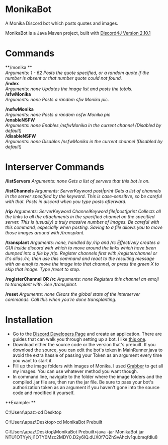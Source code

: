 # MonikaBot
A Monika Discord bot which posts quotes and images.

MonikaBot is a Java Maven project, built with [Discord4J Version 2.10.1](https://mvnrepository.com/artifact/com.discord4j/Discord4J/2.10.1)

# Commands  
**/monika **  
*Arguments: 1 - 62*
*Posts the quote specified, or a random quote if the number is absent or that number quote could not found.*  
**/index**  
*Arguments: none*
*Updates the image list and posts the totals.*  
**/sfwMonika**  
*Arguments: none*
*Posts a random sfw Monika pic.*  

**/nsfwMonika**  
*Arguments: none*
*Posts a random nsfw Monika pic*  
**/enableNSFW**  
*Arguments: none*
*Enables /nsfwMonika in the current channel (Disabled by default)*  
**/disableNSFW**  
*Arguments: none*
*Disables /nsfwMonika in the current channel (Disabled by default)*

# Interserver Commands
**/listServers**
*Arguments: none*
*Gets a list of servers that this bot is on.*

**/listChannels**
*Arguments: ServerKeyword post|print*
*Gets a list of channels in the server specified by the keyword. This is case-sensitive, so be careful with that. Posts in discord when you type posts afterward.*

**/rip**
*Arguments: ServerKeyword ChannelKeyword file|post|print*
*Collects all the links to all the attachments in the specified channel on the specified server. This is (usually) a truly massive number of images. Be careful with this command, especially when posting. Saving to a file allows you to move those images around with /transplant.*

**/transplant**
*Arguments: none, handled by /rip and /rc*
*Effectively creates a GUI inside discord with which to move around the links which have been dumped into a file by /rip. Register channels first with /registerchannel or it's alias /rc, then use this command and react to the resulting message with an emoji to move the image into that channel, or press the green X to skip that image. Type /reset to stop.*

**/registerChannel OR /rc**
*Arguments: none*
*Registers this channel an emoji to transplant with. See /transplant.*

**/reset**
*Arguments: none*
*Clears the global state of the interserver commands. Call this when you're done transplanting.*


# Installation
* Go to the [Discord Developers Page](https://discordapp.com/developers/applications/) and create an application. There are guides that can walk you through setting up a bot. I like [this one](https://github.com/reactiflux/discord-irc/wiki/Creating-a-discord-bot-&-getting-a-token).
* Download either the source code or the version that's prebuilt. If you download the source, you can edit the bot's token in MainRunner.java to avoid the extra hassle of passing your Token as an argument every time you want to start it.
* Fill up the image folders with images of Monika. I used [Grabber](https://github.com/Bionus/imgbrd-grabber) to get all my images. You can use whatever method you want though.
* In command line, navigate to the folder where the image folders and the compiled .jar file are, then run the jar file. Be sure to pass your bot's authorization token as an argument if you haven't gone into the source code and modified it yourself.

**Example: **

C:\Users\apaz>cd Desktop

C:\Users\apaz\Desktop>cd MonikaBot Prebuilt

C:\Users\apaz\Desktop\MonikaBot Prebuilt>java -jar MonikaBot.jar NTU1OTYyNjI1OTY0Mzc2MDY0.D2y6lQ.dUX0f7QZhSvAhclv1qubmqfdlu8
